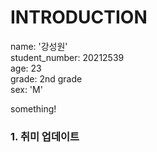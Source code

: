 # INTRODUCTION
name: '강성원'  
student_number: 20212539  
age: 23  
grade: 2nd grade  
sex: 'M'  

something!

### 1. 취미 업데이트